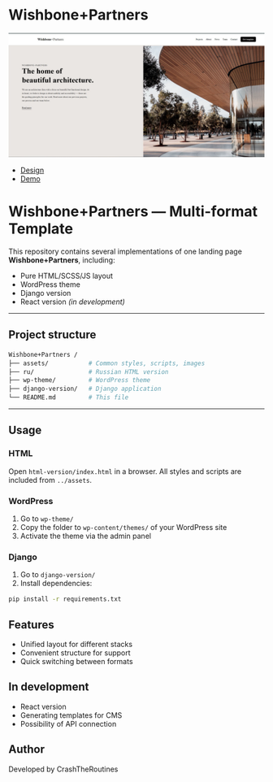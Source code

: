 # Wishbone+Partners

![Wishbone+Partners](./assets/img/screenshot.png)

- [Design](https://www.figma.com/design/wyJGrJ8n5Z5qUySpXAK8mA/Wishbone?node-id=0-1&t=EQydxqapHMMdiiIw-1)
- [Demo](https://crashtheroutines.github.io/wishboneportfolio)

# Wishbone+Partners — Multi-format Template

This repository contains several implementations of one landing page **Wishbone+Partners**, including:

- Pure HTML/SCSS/JS layout
- WordPress theme
- Django version
- React version _(in development)_

---

## Project structure

```bash
Wishbone+Partners /
├── assets/           # Common styles, scripts, images
├── ru/               # Russian HTML version
├── wp-theme/         # WordPress theme
├── django-version/   # Django application
└── README.md         # This file
```

---

## Usage

### HTML

Open `html-version/index.html` in a browser. All styles and scripts are included from `../assets`.

### WordPress

1. Go to `wp-theme/`
2. Copy the folder to `wp-content/themes/` of your WordPress site
3. Activate the theme via the admin panel

### Django

1. Go to `django-version/`
2. Install dependencies:

```bash
pip install -r requirements.txt

```

## Features

- Unified layout for different stacks
- Convenient structure for support
- Quick switching between formats

## In development

- React version
- Generating templates for CMS
- Possibility of API connection

## Author

Developed by CrashTheRoutines
